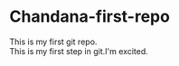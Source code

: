 # Chandana-first-repo
This is my first git repo.
<br>
This is my first step in git.I'm excited.
<!-- untracked
modified
unmodified
staged(add+commit)
  1. Add  
  2. Commit -->